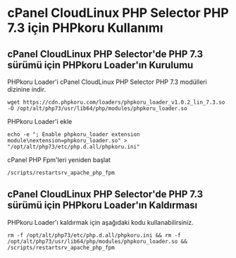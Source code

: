 # cPanel CloudLinux PHP Selector PHP 7.3 için PHPkoru Kullanımı

## cPanel CloudLinux PHP Selector'de PHP 7.3 sürümü için PHPkoru Loader'ın Kurulumu

PHPkoru Loader'i cPanel CloudLinux PHP Selector PHP 7.3 modülleri dizinine indir.

```shell
wget https://cdn.phpkoru.com/loaders/phpkoru_loader_v1.0.2_lin_7.3.so -O /opt/alt/php73/usr/lib64/php/modules/phpkoru_loader.so
```

PHPkoru Loader'i ekle
```shell
echo -e "; Enable phpkoru_loader extension module\nextension=phpkoru_loader.so" > "/opt/alt/php73/etc/php.d.all/phpkoru.ini"
```

cPanel PHP Fpm'leri yeniden başlat
```shell
/scripts/restartsrv_apache_php_fpm
```

## cPanel CloudLinux PHP Selector'de PHP 7.3 sürümü için PHPkoru Loader'ın Kaldırması

PHPkoru Loader'ı kaldırmak için aşağıdaki kodu kullanabilirsiniz.
```shell
rm -f /opt/alt/php73/etc/php.d.all/phpkoru.ini && rm -f /opt/alt/php73/usr/lib64/php/modules/phpkoru_loader.so && /scripts/restartsrv_apache_php_fpm
```